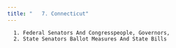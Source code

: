 ```yaml
---
title: "   7. Connecticut"
---
```



      1. Federal Senators And Congresspeople, Governors,
      2. State Senators Ballot Measures And State Bills
